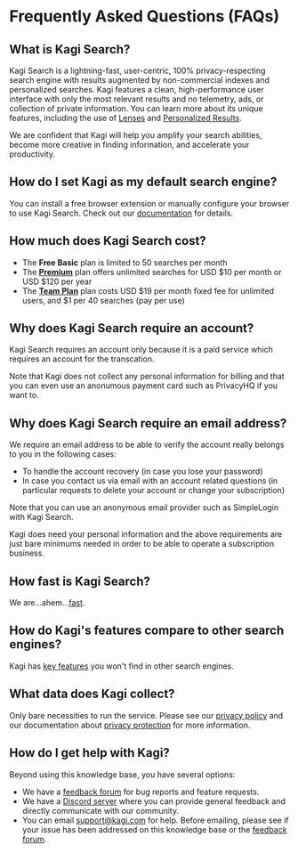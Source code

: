 # Frequently Asked Questions (FAQs)

## What is Kagi Search?

Kagi Search is a lightning-fast, user-centric, 100% privacy-respecting search engine with results augmented by non-commercial indexes and personalized searches. Kagi features a clean, high-performance user interface with only the most relevant results and no telemetry, ads, or collection of private information. You can learn more about its unique features, including the use of [Lenses](../features/lenses.md) and  [Personalized Results](../features/website-info-personalized-results.md#personalized_results).

We are confident that Kagi will help you amplify your search abilities, become more creative in finding information, and accelerate your productivity.

## How do I set Kagi as my default search engine?

You can install a free browser extension or manually configure your browser to use Kagi Search. Check out our [documentation](setting-default.md) for details.

## How much does Kagi Search cost?

- The **Free Basic** plan is limited to 50 searches per month
- The [**Premium**](../plans/premium-plan.md) plan offers unlimited searches for USD $10 per month or USD $120 per year
- The [**Team Plan**](../plans/team-plan.md) plan costs USD $19 per month fixed fee for unlimited users, and $1 per 40 searches (pay per use)

## Why does Kagi Search require an account?
Kagi Search requires an account only because it is a paid service which requires an account for the transcation. 

Note that Kagi does not collect any personal information for billing and that you can even use an anonumous payment card such as PrivacyHQ if you want to.

## Why does Kagi Search require an email address?
We require an email address to be able to verify the account really belongs to you in the following cases:

- To handle the account recovery (in case you lose your password)
- In case you contact us via email with an account related questions (in particular requests to delete your account or change your subscription)

Note that you can use an anonymous email provider such as SimpleLogin with Kagi Search. 

Kagi does need your personal information and the above requirements are just bare minimums needed in order to be able to operate a subscription business.

## How fast is Kagi Search?

We are...ahem...[fast](../search-details/search-speed.md).

## How do Kagi's features compare to other search engines?

Kagi has [key features](../why-kagi/kagi-vs-competition.md) you won't find in other search engines.

## What data does Kagi collect?

Only bare necessities to run the service. Please see our [privacy policy](https://kagi.com/privacy) and our documentation about [privacy protection](../privacy/privacy-protection.md) for more information.

## How do I get help with Kagi?

Beyond using this knowledge base, you have several options:

- We have a [feedback forum](https://kagifeedback.org) for bug reports and feature requests.
- We have a [Discord server](https://kagi.com/discord) where you can provide general feedback and directly communicate with our community.
- You can email [support@kagi.com](mailto:support@kagi.com) for help. Before emailing, please see if your issue has been addressed on this knowledge base or the [feedback forum](https://kagifeedback.org).









